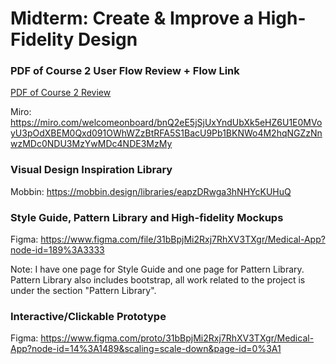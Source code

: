 # Midterm: Create & Improve a High-Fidelity Design

### PDF of Course 2 User Flow Review + Flow Link

[PDF of Course 2 Review](https://github.com/yyc-github/udacity_user_experience/blob/main/Low-Fidelity%20Rapid%20Prototyping%20Sprint/review.pdf)

Miro: https://miro.com/welcomeonboard/bnQ2eE5jSjUxYndUbXk5eHZ6U1E0MVoyU3pOdXBEM0Qxd091OWhWZzBtRFA5S1BacU9Pb1BKNWo4M2hqNGZzNnwzMDc0NDU3MzYwMDc4NDE3MzMy

### Visual Design Inspiration Library
Mobbin: https://mobbin.design/libraries/eapzDRwga3hNHYcKUHuQ

### Style Guide, Pattern Library and High-fidelity Mockups
Figma: https://www.figma.com/file/31bBpjMi2Rxj7RhXV3TXgr/Medical-App?node-id=189%3A3333

Note: I have one page for Style Guide and one page for Pattern Library. Pattern Library also includes bootstrap, all work related to the project is under the section "Pattern Library".

### Interactive/Clickable Prototype
Figma: https://www.figma.com/proto/31bBpjMi2Rxj7RhXV3TXgr/Medical-App?node-id=14%3A1489&scaling=scale-down&page-id=0%3A1
